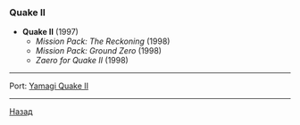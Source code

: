 ### Quake II

- **Quake II** (1997)
  - _Mission Pack: The Reckoning_ (1998)
  - _Mission Pack: Ground Zero_ (1998)
  - _Zaero for Quake II_ (1998)

---

Port: [Yamagi Quake II](https://www.yamagi.org/quake2/)

---

[Назад](../../../README.md)
